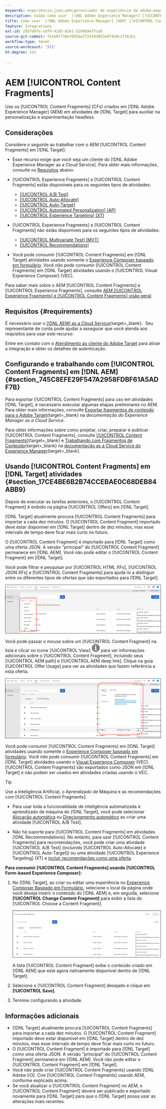 ```yaml
---
keywords: experiência;json;aem;gerenciador de experiência da adobe;exportar para o adobe target;fragmentos de conteúdo;fragmentos;CF;cf;headless;personalização;experimentação
description: Saiba como usar  [!DNL Adobe Experience Manager] [!UICONTROL Content Fragments] em  [!DNL Adobe Target] atividades.
title: Como usar  [!DNL Adobe Experience Manager] (AEM) [!UICONTROL Content Fragments]?
feature: Integrations
exl-id: 2057d9fe-c0f9-41d5-82e1-529db9ef7ca5
source-git-commit: fe1e97710e7692ba7724103853ed7438c3f361b1
workflow-type: tm+mt
source-wordcount: '572'
ht-degree: 21%

---
```


# AEM [!UICONTROL Content Fragments]

Use os [!UICONTROL Content Fragments] (CFs) criados em [!DNL Adobe Experience Manager] (AEM) em atividades de [!DNL Target] para auxiliar na personalização e experimentação headless.

## Considerações

Considere o seguinte ao trabalhar com o AEM [!UICONTROL Content Fragments] em [!DNL Target]:

* Esse recurso exige que você seja um cliente do [!DNL Adobe Experience Manager as a Cloud Service]. Para obter mais informações, consulte os [Requisitos](#section_AE6F0971E1574B3AA324003599B96E5A) abaixo.
* [!UICONTROL Experience Fragments] e [!UICONTROL Content Fragments] estão disponíveis para os seguintes tipos de atividades:

   * [[!UICONTROL A/B Test]](/help/main/c-activities/t-test-ab/test-ab.md)
   * [[!UICONTROL Auto-Allocate]](/help/main/c-activities/automated-traffic-allocation/automated-traffic-allocation.md)
   * [[!UICONTROL Auto-Target]](/help/main/c-activities/auto-target/auto-target-to-optimize.md)
   * [[!UICONTROL Automated Personalization] (AP)](/help/main/c-activities/t-automated-personalization/automated-personalization.md)
   * [[!UICONTROL Experience Targeting] (XT)](/help/main/c-activities/t-experience-target/experience-target.md)

* [!UICONTROL Experience Fragments] e [!UICONTROL Content Fragments] não estão disponíveis para os seguintes tipos de atividades:

   * [[!UICONTROL Multivariate Test] (MVT)](/help/main/c-activities/c-multivariate-testing/multivariate-testing.md)
   * [[!UICONTROL Recommendations]](/help/main/c-recommendations/recommendations.md)

* Você pode consumir [!UICONTROL Content Fragments] em [!DNL Target] atividades usando somente o [Experience Composer baseado em formulário](/help/main/c-experiences/form-experience-composer.md). Você *não pode* consumir [!UICONTROL Content Fragments] em [!DNL Target] atividades usando o [!UICONTROL Visual Experience Composer] (VEC).

Para saber mais sobre o AEM [!UICONTROL Content Fragments] e [!UICONTROL Experience Fragments], consulte [AEM [!UICONTROL Experience Fragments] e [!UICONTROL Content Fragments] visão geral](/help/main/c-integrating-target-with-mac/aem/aem-experience-and-content-fragments.md).

## Requisitos {#requirements}

É necessário usar o [[!DNL AEM]  as a Cloud Service](https://experienceleague.adobe.com/docs/experience-manager-cloud-service.html?lang=pt-BR){target=_blank}.  Seu representante de conta pode ajudar a assegurar que você atenda aos requisitos para usar este recurso:

Entre em contato com o [Atendimento ao cliente do Adobe Target](/help/main/cmp-resources-and-contact-information.md#reference_ACA3391A00EF467B87930A450050077C) para ativar a integração e obter os detalhes de autenticação.

## Configurando e trabalhando com [!UICONTROL Content Fragments] em [!DNL AEM] {#section_745C8EFE29F547A2958FDBF61A5ADF7B}

Para exportar [!UICONTROL Content Fragments] para uso em atividades [!DNL Target], é necessário executar algumas etapas preliminares no AEM. Para obter mais informações, consulte [Exportar fragmentos de conteúdo para o Adobe Target](https://experienceleague.adobe.com/docs/experience-manager-cloud-service/content/sites/integrations/content-fragments-target.html?lang=pt-BR){target=_blank} na *documentação do Experience Manager as a Cloud Service*.

Para obter informações sobre como projetar, criar, preparar e publicar [!UICONTROL Content Fragments], consulte [[!UICONTROL Content Fragments]](https://experienceleague.adobe.com/docs/experience-manager-cloud-service/content/sites/authoring/fundamentals/content-fragments.html?lang=pt-BR){target=_blank} e [Trabalhando com Fragmentos de Conteúdo](https://experienceleague.adobe.com/docs/experience-manager-cloud-service/content/sites/administering/content-fragments/content-fragments.html?lang=pt-BR){target=_blank} na [documentação as a Cloud Service do Experience Manager](https://experienceleague.adobe.com/docs/experience-manager-cloud-service/content/home.html?lang=pt-BR){target=_blank}.

## Usando [!UICONTROL Content Fragments] em [!DNL Target] atividades {#section_17CE4BE6B2B74CCEBAE0C68DEB84ABB9}

Depois de executar as tarefas anteriores, o [!UICONTROL Content Fragment] é exibido na página [!UICONTROL Offers] em [!DNL Target].

[!DNL Target] atualmente procura [!UICONTROL Content Fragments] para importar a cada dez minutos. O [!UICONTROL Content Fragment] importado deve estar disponível em [!DNL Target] dentro de dez minutos, mas esse intervalo de tempo deve ficar mais curto no futuro.

O [!UICONTROL Content Fragment] é importado para [!DNL Target] como uma oferta JSON. A versão &quot;principal&quot; do [!UICONTROL Content Fragment] permanece em [!DNL AEM]. Você não pode editar o [!UICONTROL Content Fragment] em [!DNL Target].

Você pode filtrar e pesquisar por [!UICONTROL HTML XFs], [!UICONTROL JSON XFs] e [!UICONTROL Content Fragments] para ajudá-lo a distinguir entre os diferentes tipos de ofertas que são exportados para [!DNL Target].

![Filtrar por tipos de fragmento de conteúdo (HTML ou JSON) na interface do Target](/help/main/c-integrating-target-with-mac/aem/assets/fragment-types.png)

Você pode passar o mouse sobre um [!UICONTROL Content Fragment] na lista e clicar no ícone [!UICONTROL View] ![Ícone de informações](/help/main/c-integrating-target-with-mac/aem/assets/icon-info.png) para ver informações adicionais sobre o [!UICONTROL Content Fragment], incluindo seus [!UICONTROL AEM path] e [!UICONTROL AEM deep link]. Clique na guia [!UICONTROL Offer Usage] para ver as atividades que fazem referência a esta oferta.

![Pop-up de informações do fragmento de conteúdo](/help/main/c-integrating-target-with-mac/aem/assets/cf-info-popup.png)

Você pode consumir [!UICONTROL Content Fragments] em [!DNL Target] atividades usando somente o [Experience Composer baseado em formulário](/help/main/c-experiences/form-experience-composer.md). Você *não pode* consumir [!UICONTROL Content Fragments] em [!DNL Target] atividades usando o [Visual Experience Composer](/help/main/c-experiences/c-visual-experience-composer/visual-experience-composer.md) (VEC). [!UICONTROL Content Fragments] são exportados como JSON em [!DNL Target] e não podem ser usados em atividades criadas usando o VEC.

>[!TIP]
>
>Use a Inteligência Artificial, o Aprendizado de Máquina e as recomendações com [!UICONTROL Content Fragments]:
>
>* Para usar toda a funcionalidade de inteligência automatizada e aprendizado de máquina do [!DNL Target], você pode selecionar [Alocação automática](/help/main/c-activities/automated-traffic-allocation/automated-traffic-allocation.md#concept_A1407678796B4C569E94CBA8A9F7F5D4) ou [Direcionamento automático](/help/main/c-activities/auto-target/auto-target-to-optimize.md) ao criar uma atividade [!UICONTROL A/B Test].
>
>* Não há suporte para [!UICONTROL Content Fragments] em atividades [!DNL Recommendations]. No entanto, para usar [!UICONTROL Content Fragments] para recomendações, você pode criar uma atividade [!UICONTROL A/B Test] (incluindo [!UICONTROL Auto-Allocate] e [!UICONTROL Auto-Target]) ou uma atividade [!UICONTROL Experience Targeting] (XT) e [incluir recomendações como uma oferta](/help/main/c-recommendations/recommendations-as-an-offer.md).

**Para consumir [!UICONTROL Content Fragments] usando [!UICONTROL Form-based Experience Composer]:**

1. No [!DNL Target], ao criar ou editar uma experiência no [Experience Composer Baseado em Formulário](/help/main/c-experiences/form-experience-composer.md#task_FAC842A6535045B68B4C1AD3E657E56E), selecione o local da página onde você deseja inserir o conteúdo do [!DNL AEM] e, em seguida, selecione **[!UICONTROL Change Content Fragment]** para exibir a lista do [!UICONTROL Choose a Content Fragment].

   ![imagem content_fragment_list](/help/main/c-integrating-target-with-mac/aem/assets/choose-content-fragment.png)

   A lista [!UICONTROL Content Fragment] exibe o conteúdo criado em [!DNL AEM] que está agora nativamente disponível dentro de [!DNL Target].

1. Selecione o [!UICONTROL Content Fragment] desejado e clique em **[!UICONTROL Save]**.
1. Termine configurando a atividade.

## Informações adicionais

* [!DNL Target] atualmente procura [!UICONTROL Content Fragments] para importar a cada dez minutos. O [!UICONTROL Content Fragment] importado deve estar disponível em [!DNL Target] dentro de dez minutos, mas esse intervalo de tempo deve ficar mais curto no futuro.
* O [!UICONTROL Content Fragment] é importado para [!DNL Target] como uma oferta JSON. A versão &quot;principal&quot; do [!UICONTROL Content Fragment] permanece em [!DNL AEM]. Você não pode editar o [!UICONTROL Content Fragment] em [!DNL Target].
* Você não pode criar [!UICONTROL Content Fragments] usando [!DNL Adobe I/O]. Crie [!UICONTROL Content Fragments] usando AEM, conforme explicado acima.
* Se você atualizar o [!UICONTROL Content Fragment] no AEM, o [!UICONTROL Content Fragment] deverá ser publicado e exportado novamente para [!DNL Target] para que o [!DNL Target] possa usar as alterações mais recentes.

